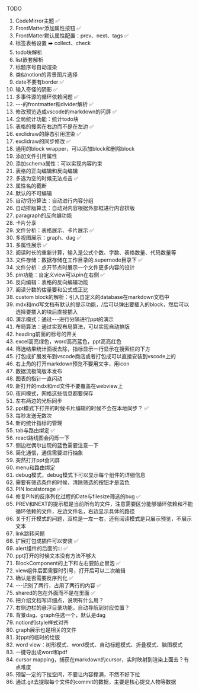 TODO

1. CodeMirror主题 ✅
2. FrontMatter添加属性按钮 ✅ 
3. FrontMatter默认属性配置：prev、next、tags ✅ 
4. 标签表格设置 ➡️ collect、check
5. todo块解析 
6. list嵌套解析  
7. 标题序号自动渲染 
8. 类似notion的背景图片选择 
9. date不要有border ✅ 
10. 输入奇怪的阴影 ✅ 
11. 多事件源的循环依赖问题 ✅ 
12. ---的frontmatter和divider解析 ✅ 
13. 修改预览造成vscode的markdown的闪屏 ✅ 
14. 全局统计功能：统计todo块
15. 表格的搜索在右边而不是在左边 ✅ 
16. exclidraw的静态引用渲染 ✅  
17. exclidraw的同步修改 ✅ 
18. 通用的block wrapper，可以添加block和删除block  
19. 添加文件引用属性 
20. 添加schema属性：可以实现内容约束 
21. 表格的正向编辑和反向编辑  
22. 多选为空的时候无法点击 ✅ 
23. 属性名的截断 
24. 默认的不可编辑 
25. 自动切分算法：自动进行内容分组 
26. 自动排版算法：自动对内容根据外部框进行内容排版
27. paragraph的反向编功能
28. 卡片分享
29. 文件分析：表格展示、卡片展示  ✅ 
30. 多视图展示：graph、dag ✅ 
31. 多属性展示 ✅  
32. 阅读时长的重新计算，输入是公式个数、字数、表格数量、代码数量等 
33. 文件存储：数据存储在工作目录的.supernode目录下 ✅
34. 文件分析：点开节点时展示一个文件更多内容的设计
35. pin功能：自定义view可以pin在右侧 ✅ 
36. 反向编辑：表格的反向编辑功能
37. 阅读分数的估量要和公式成正比 
38. custom block的解析：引入自定义的database在markdown文档中 
39. mdx和md写文档有默认的提示功能，/后可以弹出要插入的block，然后可以选择要插入的块后直接插入
40. 演示模式：通过---进行分隔进行ppt的演示
41. 布局算法：通过实现布局算法，可以实现自动排版
42. heading前面的标号的开关
43. excel高亮绿色，word高亮蓝色，ppt高亮红色
44. 筛选结果统计面板去除，指标显示一行显示在搜索栏的下方 
45. 打包成扩展发布到vscode商店或者打包成可以直接安装到vscode上的 
46. 右上角的打开markdown预览不要用文字，用icon 
47. 数据流极简版本发布 
48. 图表的指针一直闪动 
49. 新打开的mdx和md文件不要覆盖在webview上 
50. 夜间模式，网格这些信息都要保存 
51. 左右两边的光标同步 
52. ppt模式下打开的时候卡片编辑的时候不会在本地同步？ ✅ 
53. 每秒发送无数次 
54. 新的统计指标的管理 
55. tab与路由绑定 ✅ 
56. react路线图会闪烁一下 
57. 侧边栏偶尔出现的蓝色需要注意一下 
58. 简化通信，通信需要进行抽象  
59. 突然打开ppt会闪屏 
60. menu和路由绑定  
61. debug模式，debug模式下可以显示每个组件的详细信息
62. 需要有筛选条件的时候，清除筛选的按钮才是蓝色
63. PIN localstorage ✅ 
64. 修复PIN的反序列化过程的Date与filesize筛选的bug ✅ 
65. PREV和NEXT的提示框是当前所有的文件，注意需要区分能够循环依赖和不能循环依赖的文件，左边文件名，右边显示具体的路径 
66. 关于打开模式的问题，双栏是一左一右，还有阅读模式是只展示预览，不展示文本 
67. link跳转问题 
68. 扩展打包成插件可以安装 ✅ 
69. alert组件的后面的::: ✅  
70. ppt打开的时候文本没有方法不够大 
71. BlockComponent的上下和左右要防止冒泡 ✅  
72. view组件后面需要时引号，打开后可以二次编辑 
73. 确认是否需要反序列化 ✅ 
74. ---识别了两行，占用了两行的内容 ✅ 
75. shared的包在外面而不是在里面 ✅ 
76. 把介绍文档写详细点，说明有什么用？
77. 右侧边栏的悬浮目录功能，自动导航到对应位置？
78. 背景dag、graph任选一个，默认是dag
79. notion的style样式对齐
80. graph展示也是相关的文件
81. 对ppt的临时的绘版
82. word view：树形模式、word模式、自动标题模式、折叠模式、脑图模式
83. 一键导出成word和pdf
84. cursor mapping，捕获在markdown的cursor，实时映射到渲染上面去？有点难度
85. 预留一定的下拉空间，不要让内容撑满，不然不好下拉
86. 通过.git去提取每个文件的commit的数据，主要是核心提交人物等数据